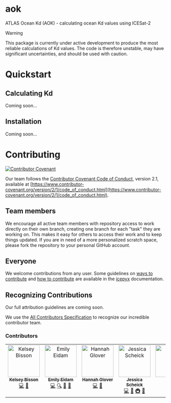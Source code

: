 # aok
ATLAS Ocean Kd (AOK) - calculating ocean Kd values using ICESat-2

> [!WARNING]
> This package is currently under active development to produce the most reliable calculations of Kd values.
> The code is therefore unstable, may have significant uncertainties, and should be used with caution.

# Quickstart

## Calculating Kd
Coming soon...

## Installation
Coming soon...

# Contributing

[![Contributor Covenant](https://img.shields.io/badge/Contributor%20Covenant-2.1-4baaaa.svg)](code_of_conduct.md) 

Our team follows the [Contributor Covenant Code of Conduct](https://www.contributor-covenant.org), version 2.1, available at
[https://www.contributor-covenant.org/version/2/1/code_of_conduct.html](https://www.contributor-covenant.org/version/2/1/code_of_conduct.html).

## Team members

We encourage all active team members with repository access to work directly on their own branch, creating one branch for each "task" they are working on.
This makes it easy for others to access their work and to keep things updated.
If you are in need of a more personalized scratch space, please fork the repository to your personal GitHub account.

## Everyone

We welcome contributions from any user.
Some guidelines on [ways to contribute](https://icepyx.readthedocs.io/en/latest/contributing/contribution_guidelines.html) and [how to contribute](https://icepyx.readthedocs.io/en/latest/contributing/how_to_contribute.html) are available in the [icepyx](https://icepyx.readthedocs.io/en/latest/index.html) documentation.

## Recognizing Contributions
Our full attribution guidelines are coming soon.

We use the [All Contributors Specification](https://allcontributors.org/docs/en/specification)
to recognize our incredible contributor team.

### Contributors

<!-- ALL-CONTRIBUTORS-LIST:START - Do not remove or modify this section -->
<!-- prettier-ignore-start -->
<!-- markdownlint-disable -->
<table>
  <tbody>
    <tr>
      <td align="center" valign="top" width="14.28%"><a href="http://bisson.work"><img src="https://avatars.githubusercontent.com/u/48059682?v=4?s=100" width="100px;" alt="Kelsey Bisson"/><br /><sub><b>Kelsey Bisson</b></sub></a><br /><a href="#code-kelseybisson" title="Code">💻</a> <a href="#ideas-kelseybisson" title="Ideas, Planning, & Feedback">🤔</a></td>
      <td align="center" valign="top" width="14.28%"><a href="https://blogs.oregonstate.edu/coastalseds/"><img src="https://avatars.githubusercontent.com/u/130190809?v=4?s=100" width="100px;" alt="Emily Eidam"/><br /><sub><b>Emily Eidam</b></sub></a><br /><a href="#code-emilyeidam" title="Code">💻</a> <a href="#fundingFinding-emilyeidam" title="Funding Finding">🔍</a> <a href="#ideas-emilyeidam" title="Ideas, Planning, & Feedback">🤔</a> <a href="#projectManagement-emilyeidam" title="Project Management">📆</a></td>
      <td align="center" valign="top" width="14.28%"><a href="https://github.com/gloverha"><img src="https://avatars.githubusercontent.com/u/105296359?v=4?s=100" width="100px;" alt="Hannah Glover"/><br /><sub><b>Hannah Glover</b></sub></a><br /><a href="#code-gloverha" title="Code">💻</a> <a href="#ideas-gloverha" title="Ideas, Planning, & Feedback">🤔</a></td>
      <td align="center" valign="top" width="14.28%"><a href="https://github.com/JessicaS11"><img src="https://avatars.githubusercontent.com/u/11756442?v=4?s=100" width="100px;" alt="Jessica Scheick"/><br /><sub><b>Jessica Scheick</b></sub></a><br /><a href="#code-JessicaS11" title="Code">💻</a> <a href="#ideas-JessicaS11" title="Ideas, Planning, & Feedback">🤔</a> <a href="#infra-JessicaS11" title="Infrastructure (Hosting, Build-Tools, etc)">🚇</a> <a href="#maintenance-JessicaS11" title="Maintenance">🚧</a></td>
      <td align="center" valign="top" width="14.28%"><a href="https://github.com/ChaoEcohydroRS"><img src="https://avatars.githubusercontent.com/u/30786839?v=4?s=100" width="100px;" alt="Chao"/><br /><sub><b>Chao</b></sub></a><br /><a href="#code-ChaoEcohydroRS" title="Code">💻</a> <a href="#ideas-ChaoEcohydroRS" title="Ideas, Planning, & Feedback">🤔</a></td>
    </tr>
  </tbody>
</table>

<!-- markdownlint-restore -->
<!-- prettier-ignore-end -->

<!-- ALL-CONTRIBUTORS-LIST:END -->

